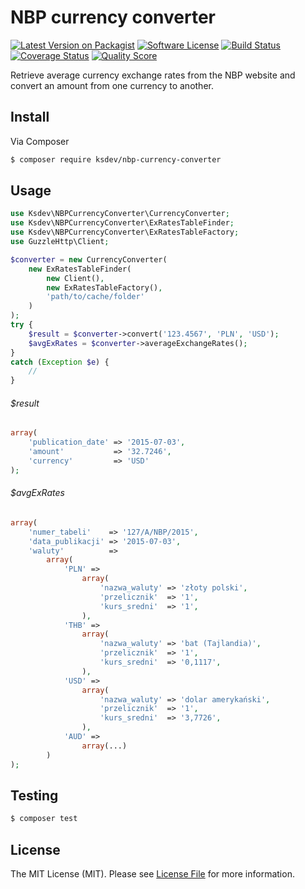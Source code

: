 # NBP currency converter

[![Latest Version on Packagist][ico-version]][link-packagist]
[![Software License][ico-license]](LICENSE.md)
[![Build Status][ico-travis]][link-travis]
[![Coverage Status][ico-scrutinizer]][link-scrutinizer]
[![Quality Score][ico-code-quality]][link-code-quality]

Retrieve average currency exchange rates from the NBP website and convert an amount from one currency to another.

## Install

Via Composer

``` bash
$ composer require ksdev/nbp-currency-converter
```

## Usage

``` php
use Ksdev\NBPCurrencyConverter\CurrencyConverter;
use Ksdev\NBPCurrencyConverter\ExRatesTableFinder;
use Ksdev\NBPCurrencyConverter\ExRatesTableFactory;
use GuzzleHttp\Client;

$converter = new CurrencyConverter(
    new ExRatesTableFinder(
        new Client(),
        new ExRatesTableFactory(),
        'path/to/cache/folder'
    )
);
try {
    $result = $converter->convert('123.4567', 'PLN', 'USD');
    $avgExRates = $converter->averageExchangeRates();
}
catch (Exception $e) {
    //
}
```

###### $result

``` php
array(
    'publication_date' => '2015-07-03',
    'amount'           => '32.7246',
    'currency'         => 'USD'
);
```

###### $avgExRates

```php
array(
    'numer_tabeli'    => '127/A/NBP/2015',
    'data_publikacji' => '2015-07-03',
    'waluty'          =>
        array(
            'PLN' =>
                array(
                    'nazwa_waluty' => 'złoty polski',
                    'przelicznik'  => '1',
                    'kurs_sredni'  => '1',
                ),
            'THB' =>
                array(
                    'nazwa_waluty' => 'bat (Tajlandia)',
                    'przelicznik'  => '1',
                    'kurs_sredni'  => '0,1117',
                ),
            'USD' =>
                array(
                    'nazwa_waluty' => 'dolar amerykański',
                    'przelicznik'  => '1',
                    'kurs_sredni'  => '3,7726',
                ),
            'AUD' =>
                array(...)
        )
);
```

## Testing

``` bash
$ composer test
```

## License

The MIT License (MIT). Please see [License File](LICENSE.md) for more information.

[ico-version]: https://img.shields.io/packagist/v/ksdev/nbp-currency-converter.svg?style=flat-square
[ico-license]: https://img.shields.io/badge/license-MIT-brightgreen.svg?style=flat-square
[ico-travis]: https://img.shields.io/travis/ksdev-pl/nbp-currency-converter/master.svg?style=flat-square
[ico-scrutinizer]: https://img.shields.io/scrutinizer/coverage/g/ksdev-pl/nbp-currency-converter.svg?style=flat-square
[ico-code-quality]: https://img.shields.io/scrutinizer/g/ksdev-pl/nbp-currency-converter.svg?style=flat-square

[link-packagist]: https://packagist.org/packages/ksdev/nbp-currency-converter
[link-travis]: https://travis-ci.org/ksdev-pl/nbp-currency-converter
[link-scrutinizer]: https://scrutinizer-ci.com/g/ksdev-pl/nbp-currency-converter/code-structure
[link-code-quality]: https://scrutinizer-ci.com/g/ksdev-pl/nbp-currency-converter
